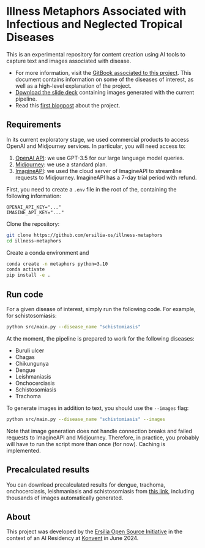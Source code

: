 # Illness Metaphors Associated with Infectious and Neglected Tropical Diseases
This is an experimental repository for content creation using AI tools to capture text and images associated with disease.

- For more information, visit the [GitBook associated to this project](https://ersilia.gitbook.io/illness-as-metaphor). This document contains information on some of the diseases of interest, as well as a high-level explanation of the project.
- [Download the slide deck](https://drive.google.com/file/d/1sVgT0LE3cEI5QRrpAPQbxrwdd6Na5fEH/view?usp=sharing) containing images generated with the current pipeline.
- Read this [first blogpost](XXXXXXXXXX) about the project.

## Requirements
In its current exploratory stage, we used commercial products to access OpenAI and Midjourney services. In particular, you will need access to:
1. [OpenAI API](https://openai.com/api/): we use GPT-3.5 for our large language model queries.
1. [Midjourney](https://www.midjourney.com/): we use a standard plan.
1. [ImagineAPI](https://www.imagineapi.dev/): we used the cloud server of ImagineAPI to streamline requests to Midjourney. ImagineAPI has a 7-day trial period with refund.

First, you need to create a `.env` file in the root of the, containing the following information:
```
OPENAI_API_KEY="..."
IMAGINE_API_KEY="..."
```

Clone the repository:
```bash
git clone https://github.com/ersilia-os/illness-metaphors
cd illness-metaphors
```

Create a conda environment and 
```bash
conda create -n metaphors python=3.10
conda activate
pip install -e .
```

## Run code
For a given disease of interest, simply run the following code. For example, for schistosomiasis:

```bash
python src/main.py --disease_name "schistomiasis"
```

At the moment, the pipeline is prepared to work for the following diseases:
- Buruli ulcer
- Chagas
- Chikungunya
- Dengue
- Leishmaniasis
- Onchocerciasis
- Schistosomiasis
- Trachoma

To generate images in addition to text, you should use the `--images` flag:

```bash
python src/main.py --disease_name "schistomiasis" --images
```

Note that image generation does not handle connection breaks and failed requests to ImagineAPI and Midjourney. Therefore, in practice, you probably will have to run the script more than once (for now). Caching is implemented.

## Precalculated results

You can download precalculated results for dengue, trachoma, onchocerciasis, leishmaniasis and schistosomiasis from [this link](https://drive.google.com/file/d/1IMK76RO181YU4yWEze3exAC8SmTVpfdu/view?usp=sharing), including thousands of images automatically generated.

## About 
This project was developed by the [Ersilia Open Source Initiative](https://ersilia.io) in the context of an AI Residency at [Konvent](https://konventzero.com/) in June 2024.
